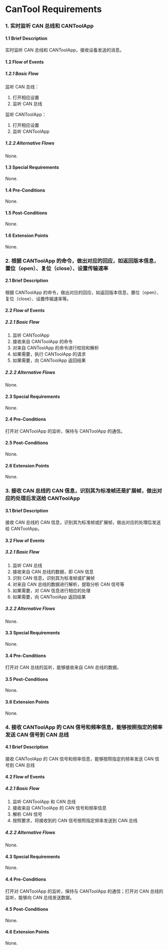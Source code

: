 ﻿# CanTool Requirements

### 1. 实时监听 CAN 总线和 CANToolApp

#### 1.1 Brief Description
实时监听 CAN 总线和 CANToolApp，接收设备发送的消息。

#### 1.2 Flow of Events
##### 1.2.1 Basic Flow
监听 CAN 总线：
1. 打开相应设置
2. 监听 CAN 总线

监听 CANToolApp：
1. 打开相应设置
2. 监听 CANToolApp

##### 1.2.2 Alternative Flows
None.
#### 1.3 Special Requirements
None.
#### 1.4 Pre-Conditions
None.
#### 1.5 Post-Conditions
None.
#### 1.6 Extension Points
None.


### 2. 根据 CANToolApp 的命令，做出对应的回应，如返回版本信息，置位（open）、复位（close）、设置传输速率

#### 2.1 Brief Description
根据 CANToolApp 的命令，做出对应的回应，如返回版本信息，置位（open）、复位（close）、设置传输速率等。
#### 2.2 Flow of Events
##### 2.2.1 Basic Flow
1. 监听 CANToolApp
2. 接收来自 CANToolApp 的命令
3. 对来自 CANToolApp 的命令进行校验和解析
4. 如果需要，执行 CANToolApp 的请求
5. 如果需要，向 CANToolApp 返回结果

##### 2.2.2 Alternative Flows
None.
#### 2.3 Special Requirements
None.
#### 2.4 Pre-Conditions
打开对 CANToolApp 的监听，保持与 CANToolApp 的通信。
#### 2.5 Post-Conditions
None.
#### 2.6 Extension Points
None.

### 3. 接收 CAN 总线的 CAN 信息，识别其为标准帧还是扩展帧，做出对应的处理后发送给 CANToolApp

#### 3.1 Brief Description
接收 CAN 总线的 CAN 信息，识别其为标准帧或扩展帧，做出对应的处理后发送给 CANToolApp。
#### 3.2 Flow of Events
##### 3.2.1 Basic Flow
1. 监听 CAN 总线
2. 接收来自 CAN 总线的数据，即 CAN 信息
3. 识别 CAN 信息，识别其为标准帧或扩展帧
3. 对来自 CAN 总线的数据进行解析，提取分析 CAN 信号等
4. 如果需要，对 CAN 信息进行相应的处理
5. 如果需要，向 CANToolApp 返回结果

##### 3.2.2 Alternative Flows
None.
#### 3.3 Special Requirements
None.
#### 3.4 Pre-Conditions
打开对 CAN 总线的监听，能够接收来自 CAN 总线的数据。
#### 3.5 Post-Conditions
None.
#### 3.6 Extension Points
None.

### 4. 接收 CANToolApp 的 CAN 信号和频率信息，能够按照指定的频率发送 CAN 信号到 CAN 总线

#### 4.1 Brief Description
接收 CANToolApp 的 CAN 信号和频率信息，能够按照指定的频率发送 CAN 信号到 CAN 总线
#### 4.2 Flow of Events
##### 4.2.1 Basic Flow
1. 监听 CANToolApp 和 CAN 总线
2. 接收来自 CANToolApp 的 CAN 信号和频率信息
3. 解析 CAN 信号
3. 按照要求，将接收到的 CAN 信号按照指定频率发送到 CAN 总线

##### 4.2.2 Alternative Flows
None.
#### 4.3 Special Requirements
None.
#### 4.4 Pre-Conditions
打开对 CANToolApp 的监听，保持与 CANToolApp 的通信；打开对 CAN 总线的监听，能够向 CAN 总线发送数据。
#### 4.5 Post-Conditions
None.
#### 4.6 Extension Points
None.